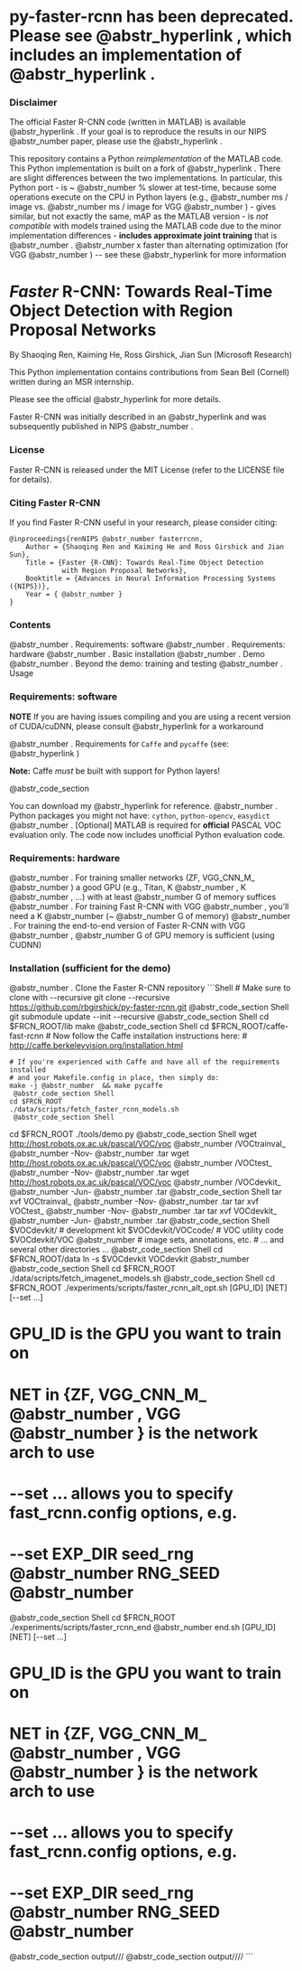 # py-faster-rcnn has been deprecated. Please see @abstr_hyperlink , which includes an implementation of @abstr_hyperlink .

### Disclaimer

The official Faster R-CNN code (written in MATLAB) is available @abstr_hyperlink . If your goal is to reproduce the results in our NIPS @abstr_number paper, please use the @abstr_hyperlink .

This repository contains a Python _reimplementation_ of the MATLAB code. This Python implementation is built on a fork of @abstr_hyperlink . There are slight differences between the two implementations. In particular, this Python port \- is ~ @abstr_number % slower at test-time, because some operations execute on the CPU in Python layers (e.g., @abstr_number ms / image vs. @abstr_number ms / image for VGG @abstr_number ) \- gives similar, but not exactly the same, mAP as the MATLAB version \- is _not compatible_ with models trained using the MATLAB code due to the minor implementation differences \- **includes approximate joint training** that is @abstr_number . @abstr_number x faster than alternating optimization (for VGG @abstr_number ) -- see these @abstr_hyperlink for more information

# _Faster_ R-CNN: Towards Real-Time Object Detection with Region Proposal Networks

By Shaoqing Ren, Kaiming He, Ross Girshick, Jian Sun (Microsoft Research)

This Python implementation contains contributions from Sean Bell (Cornell) written during an MSR internship.

Please see the official @abstr_hyperlink for more details.

Faster R-CNN was initially described in an @abstr_hyperlink and was subsequently published in NIPS @abstr_number .

### License

Faster R-CNN is released under the MIT License (refer to the LICENSE file for details).

### Citing Faster R-CNN

If you find Faster R-CNN useful in your research, please consider citing:
    
    
    @inproceedings{renNIPS @abstr_number fasterrcnn,
        Author = {Shaoqing Ren and Kaiming He and Ross Girshick and Jian Sun},
        Title = {Faster {R-CNN}: Towards Real-Time Object Detection
                 with Region Proposal Networks},
        Booktitle = {Advances in Neural Information Processing Systems ({NIPS})},
        Year = { @abstr_number }
    }
    

### Contents

@abstr_number . Requirements: software @abstr_number . Requirements: hardware @abstr_number . Basic installation @abstr_number . Demo @abstr_number . Beyond the demo: training and testing @abstr_number . Usage

### Requirements: software

**NOTE** If you are having issues compiling and you are using a recent version of CUDA/cuDNN, please consult @abstr_hyperlink for a workaround

@abstr_number . Requirements for `Caffe` and `pycaffe` (see: @abstr_hyperlink )

**Note:** Caffe _must_ be built with support for Python layers!

@abstr_code_section 

You can download my @abstr_hyperlink for reference. @abstr_number . Python packages you might not have: `cython`, `python-opencv`, `easydict` @abstr_number . [Optional] MATLAB is required for **official** PASCAL VOC evaluation only. The code now includes unofficial Python evaluation code.

### Requirements: hardware

@abstr_number . For training smaller networks (ZF, VGG_CNN_M_ @abstr_number ) a good GPU (e.g., Titan, K @abstr_number , K @abstr_number , ...) with at least @abstr_number G of memory suffices @abstr_number . For training Fast R-CNN with VGG @abstr_number , you'll need a K @abstr_number (~ @abstr_number G of memory) @abstr_number . For training the end-to-end version of Faster R-CNN with VGG @abstr_number , @abstr_number G of GPU memory is sufficient (using CUDNN)

### Installation (sufficient for the demo)

@abstr_number . Clone the Faster R-CNN repository ```Shell # Make sure to clone with --recursive git clone --recursive https://github.com/rbgirshick/py-faster-rcnn.git @abstr_code_section Shell git submodule update --init --recursive @abstr_code_section Shell cd $FRCN_ROOT/lib make @abstr_code_section Shell cd $FRCN_ROOT/caffe-fast-rcnn # Now follow the Caffe installation instructions here: # http://caffe.berkeleyvision.org/installation.html
    
    
    # If you're experienced with Caffe and have all of the requirements installed
    # and your Makefile.config in place, then simply do:
    make -j @abstr_number  && make pycaffe
     @abstr_code_section Shell
    cd $FRCN_ROOT
    ./data/scripts/fetch_faster_rcnn_models.sh
     @abstr_code_section Shell
    

cd $FRCN_ROOT ./tools/demo.py @abstr_code_section Shell wget http://host.robots.ox.ac.uk/pascal/VOC/voc @abstr_number /VOCtrainval_ @abstr_number -Nov- @abstr_number .tar wget http://host.robots.ox.ac.uk/pascal/VOC/voc @abstr_number /VOCtest_ @abstr_number -Nov- @abstr_number .tar wget http://host.robots.ox.ac.uk/pascal/VOC/voc @abstr_number /VOCdevkit_ @abstr_number -Jun- @abstr_number .tar @abstr_code_section Shell tar xvf VOCtrainval_ @abstr_number -Nov- @abstr_number .tar tar xvf VOCtest_ @abstr_number -Nov- @abstr_number .tar tar xvf VOCdevkit_ @abstr_number -Jun- @abstr_number .tar @abstr_code_section Shell $VOCdevkit/ # development kit $VOCdevkit/VOCcode/ # VOC utility code $VOCdevkit/VOC @abstr_number # image sets, annotations, etc. # ... and several other directories ... @abstr_code_section Shell cd $FRCN_ROOT/data ln -s $VOCdevkit VOCdevkit @abstr_number @abstr_code_section Shell cd $FRCN_ROOT ./data/scripts/fetch_imagenet_models.sh @abstr_code_section Shell cd $FRCN_ROOT ./experiments/scripts/faster_rcnn_alt_opt.sh [GPU_ID] [NET] [--set ...]

# GPU_ID is the GPU you want to train on

# NET in {ZF, VGG_CNN_M_ @abstr_number , VGG @abstr_number } is the network arch to use

# \--set ... allows you to specify fast_rcnn.config options, e.g.

# \--set EXP_DIR seed_rng @abstr_number RNG_SEED @abstr_number

@abstr_code_section Shell cd $FRCN_ROOT ./experiments/scripts/faster_rcnn_end @abstr_number end.sh [GPU_ID] [NET] [--set ...]

# GPU_ID is the GPU you want to train on

# NET in {ZF, VGG_CNN_M_ @abstr_number , VGG @abstr_number } is the network arch to use

# \--set ... allows you to specify fast_rcnn.config options, e.g.

# \--set EXP_DIR seed_rng @abstr_number RNG_SEED @abstr_number

@abstr_code_section output/// @abstr_code_section output//// ```
